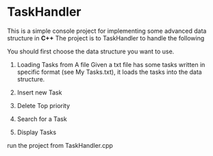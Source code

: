 # TaskHandler

This is a simple console project for implementing some advanced data structure in **C++**
The project is to TaskHandler to handle the following 

You should first choose the data structure you want to use.

1. Loading Tasks from A file
  Given a txt file has some tasks written in specific format (see My Tasks.txt), it loads the tasks into the data structure.
  
2. Insert new Task
3. Delete Top priority
4. Search for a Task
5. Display Tasks

run the project from TaskHandler.cpp

